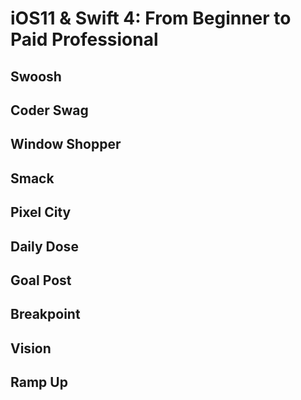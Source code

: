 # iOS11 & Swift 4: From Beginner to Paid Professional

## Swoosh

## Coder Swag

## Window Shopper

## Smack

## Pixel City

## Daily Dose

## Goal Post

## Breakpoint

## Vision

## Ramp Up
